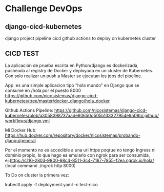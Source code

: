# Challenge DevOps
## django-cicd-kubernetes
django project pipeline cicd github actions to deploy on kubernetes cluster

## CICD TEST
La aplicación de prueba escrita en Python/django es dockerizada, pusheada al registry de Docker y deployada en un cluster de Kubernetes. 
Con solo realizar un push a Master se ejecutan los jobs del pipeline.

App: es una simple aplicacion tipo "hola mundo" en Django que se consume en /hola por el puesto 8000
https://github.com/nicosistemas/django-cicd-kubernetes/tree/master/docker_django/hola_docker

Github Actions Pipeline: https://github.com/nicosistemas/django-cicd-kubernetes/blob/a3058398737aade80650d505b133327954e9a09b/.github/workflows/django.yml

Mi Docker Hub: https://hub.docker.com/repository/docker/nicosistemas/probando-django/general

Por el momento no es accedible a una url https poqrue no tengo Ingress ni dominio propio, lo que hago es emularlo con ngrok para ser consumida,
ej:https://c116-2803-9800-98c4-8511-3c4-7187-7855-f2ea.ngrok.io/hola/   (local command ./ngrok http 8000)


To Do on cluster la primera vez:

kubectl apply -f deployment.yaml -n test-nico
